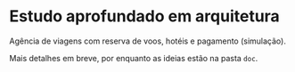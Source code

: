 # Estudo aprofundado em arquitetura

Agência de viagens com reserva de voos, hotéis e pagamento (simulação).

Mais detalhes em breve, por enquanto as ideias estão na pasta `doc`.
